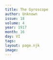 ```yaml
---
title: The Gyroscope
author: Unknown
issue: 18
volume: 4
year: 1917
month: 16
day: VI
tags:
layout: page.njk
image:
---
```



